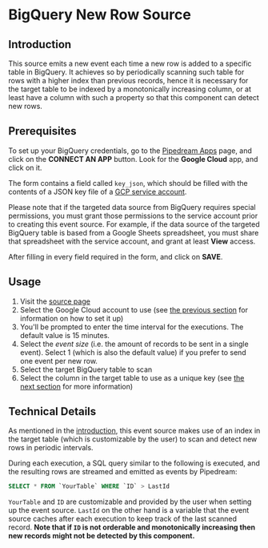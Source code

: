 # BigQuery New Row Source

## Introduction

This source emits a new event each time a new row is added to a specific table
in BigQuery. It achieves so by periodically scanning such table for rows with a
higher index than previous records, hence it is necessary for the target table
to be indexed by a monotonically increasing column, or at least have a column
with such a property so that this component can detect new rows.

## Prerequisites

To set up your BigQuery credentials, go to the [Pipedream
Apps](https://pipedream.com/apps) page, and click on the **CONNECT AN APP**
button. Look for the **Google Cloud** app, and click on it.

The form contains a field called `key_json`, which should be filled with the
contents of a JSON key file of a [GCP service
account](https://cloud.google.com/iam/docs/creating-managing-service-account-keys).

Please note that if the targeted data source from BigQuery requires special
permissions, you must grant those permissions to the service account prior to
creating this event source. For example, if the data source of the targeted
BigQuery table is based from a Google Sheets spreadsheet, you must share that
spreadsheet with the service account, and grant at least **View** access.

After filling in every field required in the form, and click on **SAVE**.

## Usage

1. Visit the [source
   page](https://pipedream.com/sources/new?key=bigquery-new-row)
2. Select the Google Cloud account to use (see [the previous
   section](#prerequisites) for information on how to set it up)
3. You'll be prompted to enter the time interval for the executions. The default
   value is 15 minutes.
4. Select the _event size_ (i.e. the amount of records to be sent in a single
   event). Select 1 (which is also the default value) if you prefer to send one
   event per new row.
5. Select the target BigQuery table to scan
6. Select the column in the target table to use as a unique key (see [the next
   section](#technical-details) for more information)

## Technical Details

As mentioned in the [introduction](#introduction), this event source makes use
of an index in the target table (which is customizable by the user) to scan and
detect new rows in periodic intervals.

During each execution, a SQL query similar to the following is executed, and the
resulting rows are streamed and emitted as events by Pipedream:

```sql
SELECT * FROM `YourTable` WHERE `ID` > LastId
```

`YourTable` and `ID` are customizable and provided by the user when setting up
the event source. `LastId` on the other hand is a variable that the event source
caches after each execution to keep track of the last scanned record. **Note
that if `ID` is not orderable and monotonically increasing then new records
might not be detected by this component.**
